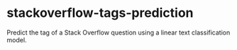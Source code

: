 # stackoverflow-tags-prediction
Predict the tag of a Stack Overflow question using a linear text classification model.
